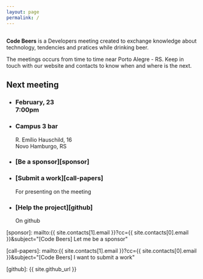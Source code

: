 ```yaml
---
layout: page
permalink: /
---
```


<h2 class="logo">
  <i class="fa fa-chevron-left"></i>
  <i class="fa fa-beer"></i>
  <i class="fa fa-chevron-right"></i>
</h2>

**Code Beers** is a Developers meeting created to exchange knowledge
about technology, tendencies and pratices while drinking beer.

The meetings occurs from time to time near Porto Alegre - RS. Keep in
touch with our website and contacts to know when and where is the next.

## Next meeting

<ul class="banners">
  <li class="schedule">
    <i class="watermark fa fa-clock-o"></i>
    <div class="info">
      <h3>February, 23 <br>
      7:00pm</h3>
    </div>
  </li>
  <li class="schedule">
    <i class="watermark fa fa-map-marker"></i>
    <div class="info">
      <h3>Campus 3 bar</h3>
      R. Emílio Hauschild, 16 <br>
      Novo Hamburgo, RS
    </div>
  </li>
  <li class="schedule">
    <i class="watermark fa fa-usd"></i>
    <div class="info">
        <h3 markdown="1">[Be a sponsor][sponsor]</h3>
    </div>
  </li>
  <li class="schedule">
    <i class="watermark fa fa-video-camera"></i>
    <div class="info">
        <h3 markdown="1">[Submit a work][call-papers]</h3>
        For presenting on the meeting
    </div>
  </li>
  <li class="schedule">
    <i class="watermark fa fa-github"></i>
    <div class="info">
        <h3 markdown="1">[Help the project][github]</h3>
        On github
    </div>
  </li>
</ul>

[sponsor]: mailto:{{ site.contacts[1].email }}?cc={{ site.contacts[0].email }}&subject="[Code Beers] Let me be a sponsor"

[call-papers]: mailto:{{ site.contacts[1].email }}?cc={{ site.contacts[0].email }}&subject="[Code Beers] I want to submit a work"

[github]: {{ site.github_url }}